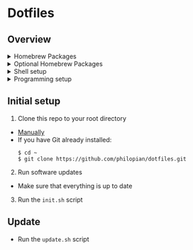 # Dotfiles

## Overview

<details>
<summary>Homebrew Packages</summary>

  - golang
  - jq
  - tree
  - watchman
  - zsh
  - zsh-completions
  - zsh-syntax-highlighting
  - warrensbox/tap/tfswitch
  - aws-sam-cli
  - appcleaner
  - brave-browser
  - clipy
  - cocoapods
  - docker
  - figma
  - google-chrome
  - hyper
  - pgadmin4
  - postman
  - rectangle
  - visual-studio-code
</details>



<details>
<summary>Optional Homebrew Packages</summary>

  - google-earth-pro
  - libreoffice
  - macpass
  - powerphotos
  - qgis
  - ytmdesktop-youtube-music
  - zoom
</details>




<details>
<summary>Shell setup</summary>

- Use the zsh shell
- Oh-my-zsh
- Set default git branch to `main`
</details>






<details>
<summary>Programming setup</summary>

- vscode & extensions
- nodejs via nvm
- golang and gvm
  <details>
  <summary>Golang setup with vscode</summary>

  - Update VSCode so that it know where the `go.path` is 
    ```json
    {
      "go.gopath": "~/go"
    }
    ```
  - Setup Go with VSCode
    - Install the vscode extension `golang.go`
    - [command][shift][p] > Go:Instal/Update, select all
    - This will download all the packages to your `go.path`
    - VS Code Go extension now enables the `gopls` language server by default
    - `gopls` provides IDE features, such as as intelligent autocompletion, signature help, refactoring, and workspace symbol search.


  </details>

</details>











## Initial setup
1. Clone this repo to your root directory
  - [Manually](https://github.com/philopian/dotfiles/archive/refs/heads/main.zip)
  - If you have Git already installed:
    ```
    $ cd ~
    $ git clone https://github.com/philopian/dotfiles.git
    ```
  
2. Run software updates
  - Make sure that everything is up to date
3. Run the `init.sh` script


## Update
 - Run the `update.sh` script

